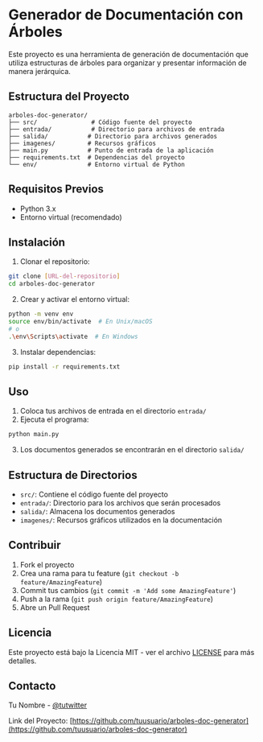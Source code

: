 # Generador de Documentación con Árboles

Este proyecto es una herramienta de generación de documentación que utiliza estructuras de árboles para organizar y presentar información de manera jerárquica.

## Estructura del Proyecto

```
arboles-doc-generator/
├── src/               # Código fuente del proyecto
├── entrada/           # Directorio para archivos de entrada
├── salida/           # Directorio para archivos generados
├── imagenes/         # Recursos gráficos
├── main.py           # Punto de entrada de la aplicación
├── requirements.txt  # Dependencias del proyecto
└── env/              # Entorno virtual de Python
```

## Requisitos Previos

- Python 3.x
- Entorno virtual (recomendado)

## Instalación

1. Clonar el repositorio:
```bash
git clone [URL-del-repositorio]
cd arboles-doc-generator
```

2. Crear y activar el entorno virtual:
```bash
python -m venv env
source env/bin/activate  # En Unix/macOS
# o
.\env\Scripts\activate  # En Windows
```

3. Instalar dependencias:
```bash
pip install -r requirements.txt
```

## Uso

1. Coloca tus archivos de entrada en el directorio `entrada/`
2. Ejecuta el programa:
```bash
python main.py
```
3. Los documentos generados se encontrarán en el directorio `salida/`

## Estructura de Directorios

- `src/`: Contiene el código fuente del proyecto
- `entrada/`: Directorio para los archivos que serán procesados
- `salida/`: Almacena los documentos generados
- `imagenes/`: Recursos gráficos utilizados en la documentación

## Contribuir

1. Fork el proyecto
2. Crea una rama para tu feature (`git checkout -b feature/AmazingFeature`)
3. Commit tus cambios (`git commit -m 'Add some AmazingFeature'`)
4. Push a la rama (`git push origin feature/AmazingFeature`)
5. Abre un Pull Request

## Licencia

Este proyecto está bajo la Licencia MIT - ver el archivo [LICENSE](LICENSE) para más detalles.

## Contacto

Tu Nombre - [@tutwitter](https://twitter.com/tutwitter)

Link del Proyecto: [https://github.com/tuusuario/arboles-doc-generator](https://github.com/tuusuario/arboles-doc-generator)
